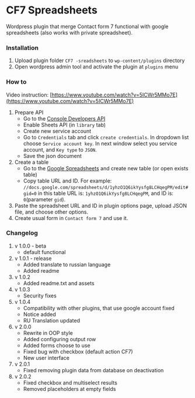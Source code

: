 # CF7 Spreadsheets

Wordpress plugin that merge Contact form 7 functional with google spreadsheets (also works with private spreadsheet).

### Installation

1. Upload plugin folder `CF7 -sreadsheets` to `wp-content/plugins` directory
2. Open wordpress admin tool and activate the plugin at `plugins` menu

### How to

Video instruction: [https://www.youtube.com/watch?v=5ICWr5MMo7E](https://www.youtube.com/watch?v=5ICWr5MMo7E)

1. Prepare API
    * Go to the [Console Developers API](https://console.developers.google.com/)
    * Enable Sheets API (in `library` tab)
    * Create new service account
    * Go to `Credentials` tab and click `create credentials`. In dropdown list choose `Service account key`. In next window select you service account, and `Key type` to `JSON`.
    * Save the json document
2. Create a table
    * Go to the [Google Spreadsheets](https://docs.google.com/spreadsheets/) and create new table (or open exists table)
    * Copy table URL and ID. For example: `//docs.google.com/spreadsheets/d/1yhzO1Q6ikYysfg8LCHqegPM/edit#gid=0` in this table URL is: `1yhzO1Q6ikYysfg8LCHqegPM`, and ID is: `0`(parameter `gid`).
3. Paste the spreadsheet URL and ID in plugin options page, upload JSON file, and choose other options.
4. Create usual form in `Contact form 7` and use it.

### Changelog

1. v 1.0.0 - beta
    * default functional
2. v 1.0.1 - release
    * Added translate to russian language
    * Added readme
3. v 1.0.2
    * Added readme.txt and assets
4. v 1.0.3
    * Security fixes
5. v 1.0.4
    * Compatibility with other plugins, that use google account fixed
    * Notice added
    * RU Translation updated
6. v 2.0.0
    * Rewrite in OOP style
    * Added configuring output row
    * Added forms choose to use
    * Fixed bug with checkbox (default action CF7)
    * New user interface
7. v 2.0.1
    * Fixed removing plugin data from database on deactivation
8. v 2.0.2
    * Fixed checkbox and multiselect results
    * Removed placeholders at empty fields